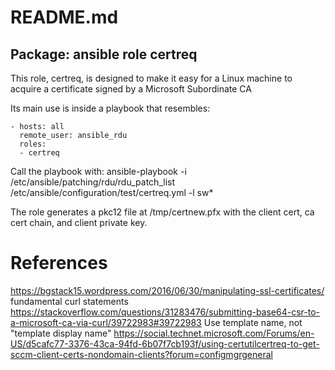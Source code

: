 # README.md
## Package: ansible role certreq

This role, certreq, is designed to make it easy for a Linux machine to acquire a certificate signed by a Microsoft Subordinate CA

Its main use is inside a playbook that resembles:

    - hosts: all
      remote_user: ansible_rdu
      roles:
      - certreq

Call the playbook with:
ansible-playbook -i /etc/ansible/patching/rdu/rdu_patch_list /etc/ansible/configuration/test/certreq.yml -l sw*

The role generates a pkc12 file at /tmp/certnew.pfx with the client cert, ca cert chain, and client private key.

# References
https://bgstack15.wordpress.com/2016/06/30/manipulating-ssl-certificates/
fundamental curl statements https://stackoverflow.com/questions/31283476/submitting-base64-csr-to-a-microsoft-ca-via-curl/39722983#39722983
Use template name, not "template display name" https://social.technet.microsoft.com/Forums/en-US/d5cafc77-3376-43ca-94fd-6b07f7cb193f/using-certutilcertreq-to-get-sccm-client-certs-nondomain-clients?forum=configmgrgeneral

